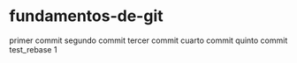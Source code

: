 # fundamentos-de-git
primer commit
segundo commit
tercer commit
cuarto commit
quinto commit
test_rebase 1